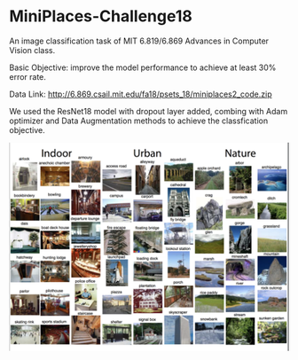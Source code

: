 # MiniPlaces-Challenge18

An image classification task of MIT 6.819/6.869 Advances in Computer Vision class.

Basic Objective: improve the model performance to achieve at least 30% error rate.

Data Link: http://6.869.csail.mit.edu/fa18/psets_18/miniplaces2_code.zip

We used the ResNet18 model with dropout layer added, combing with Adam optimizer and Data Augmentation methods to achieve the classfication objective.

![image](https://github.com/rymaspic/MiniPlaces-Challenge18/blob/master/places.png)
